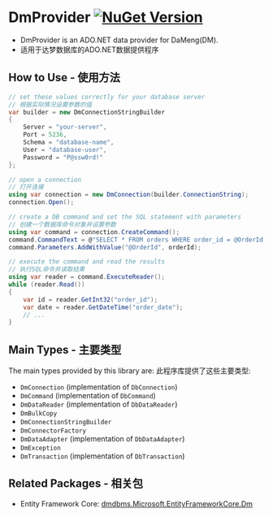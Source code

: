 # DmProvider [![NuGet Version](http://img.shields.io/nuget/v/dmdbms.DmProvider.svg?style=flat)](https://www.nuget.org/packages/dmdbms.DmProvider/)

* DmProvider is an ADO.NET data provider for DaMeng(DM).
* 适用于达梦数据库的ADO.NET数据提供程序

## How to Use - 使用方法
```csharp
// set these values correctly for your database server
// 根据实际情况设置参数的值
var builder = new DmConnectionStringBuilder
{
    Server = "your-server",
    Port = 5236,
    Schema = "database-name",
    User = "database-user",
    Password = "P@ssw0rd!"
};

// open a connection
// 打开连接
using var connection = new DmConnection(builder.ConnectionString);
connection.Open();

// create a DB command and set the SQL statement with parameters
// 创建一个数据库命令对象并设置参数
using var command = connection.CreateCommand();
command.CommandText = @"SELECT * FROM orders WHERE order_id = @OrderId;";
command.Parameters.AddWithValue("@OrderId", orderId);

// execute the command and read the results
// 执行SQL命令并读取结果
using var reader = command.ExecuteReader();
while (reader.Read())
{
	var id = reader.GetInt32("order_id");
	var date = reader.GetDateTime("order_date");
	// ...
}
```

## Main Types - 主要类型

The main types provided by this library are:
此程序库提供了这些主要类型:

* `DmConnection` (implementation of `DbConnection`)
* `DmCommand` (implementation of `DbCommand`)
* `DmDataReader` (implementation of `DbDataReader`)
* `DmBulkCopy`
* `DmConnectionStringBuilder`
* `DmConnectorFactory`
* `DmDataAdapter` (implementation of `DbDataAdapter`)
* `DmException`
* `DmTransaction` (implementation of `DbTransaction`)

## Related Packages - 相关包

* Entity Framework Core: [dmdbms.Microsoft.EntityFrameworkCore.Dm](https://www.nuget.org/packages/dmdbms.Microsoft.EntityFrameworkCore.Dm/)
